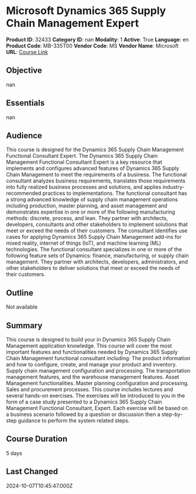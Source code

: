 # Microsoft Dynamics 365 Supply Chain Management Expert

**Product ID**: 32433
**Category ID**: nan
**Modality**: 1
**Active**: True
**Language**: en
**Product Code**: MB-335T00
**Vendor Code**: MS
**Vendor Name**: Microsoft
**URL**: [Course Link](https://www.fastlaneus.com/course/microsoft-mb-335t00)

## Objective
nan

## Essentials
nan

## Audience
This course is designed for the Dynamics 365 Supply Chain Management Functional Consultant Expert. The Dynamics 365 Supply Chain Management Functional Consultant Expert is a key resource that implements and configures advanced features of Dynamics 365 Supply Chain Management to meet the requirements of a business. The functional consultant analyzes business requirements, translates those requirements into fully realized business processes and solutions, and applies industry-recommended practices to implementations. The functional consultant has a strong advanced knowledge of supply chain management operations including production, master planning, and asset management and demonstrates expertise in one or more of the following manufacturing methods: discrete, process, and lean. They partner with architects, developers, consultants and other stakeholders to implement solutions that meet or exceed the needs of their customers. The consultant identifies use cases for applying Dynamics 365 Supply Chain Management add-ins for mixed reality, internet of things (IoT), and machine learning (ML) technologies. The functional consultant specializes in one or more of the following feature sets of Dynamics: finance, manufacturing, or supply chain management. They partner with architects, developers, administrators, and other stakeholders to deliver solutions that meet or exceed the needs of their customers.

## Outline
Not available

## Summary
This course is designed to build your in Dynamics 365 Supply Chain Management application knowledge. This course will cover the most important features and functionalities needed by Dynamics 365 Supply Chain Management functional consultant including: The product information and how to configure, create, and manage your product and inventory. Supply chain management configuration and processing. The transportation management features, and the warehouse management features. Asset Management functionalities. Master planning configuration and processing. Sales and procurement processes. This course includes lectures and several hands-on exercises. The exercises will be introduced to you in the form of a case study presented to a Dynamics 365 Supply Chain Management Functional Consultant, Expert. Each exercise will be based on a business scenario followed by a question or discussion then a step-by-step guidance to perform the system related steps.

## Course Duration
5 days

## Last Changed
2024-10-07T10:45:47.000Z
